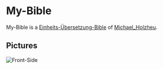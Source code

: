 # My-Bible

My-Bible is a [Einheits-Übersetzung-Bible](71000015.md) of [Michael_Holzheu](0.md).

## Pictures

![Front-Side](400000189.jpg)
